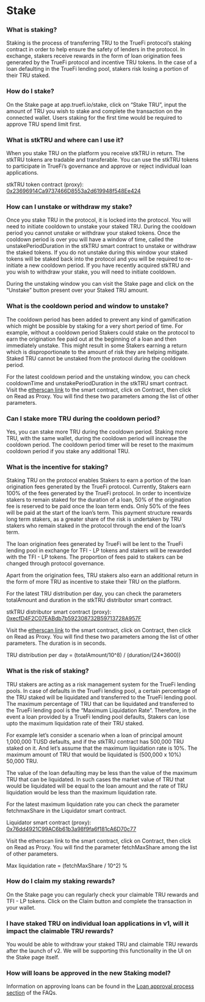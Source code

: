 # Stake

### What is staking?

Staking is the process of transferring TRU to the TrueFi protocol’s staking contract in order to help ensure the safety of lenders in the protocol. In exchange, stakers receive rewards in the form of loan origination fees generated by the TrueFi protocol and incentive TRU tokens. In the case of a loan defaulting in the TrueFi lending pool, stakers risk losing a portion of their TRU staked. 

### How do I stake? 

On the Stake page at app.truefi.io/stake, click on “Stake TRU”, input the amount of TRU you wish to stake and complete the transaction on the connected wallet. Users staking for the first time would be required to approve TRU spend limit first. 

### What is stkTRU and where can I use it?

When you stake TRU on the platform you receive stkTRU in return. The stkTRU tokens are tradable and transferable. You can use the stkTRU tokens to participate in TrueFi’s governance and approve or reject individual loan applications. 

stkTRU token contract \(proxy\): [0x23696914Ca9737466D8553a2d619948f548Ee424](https://etherscan.io/address/0x23696914Ca9737466D8553a2d619948f548Ee424#code)  


### How can I unstake or withdraw my stake?

Once you stake TRU in the protocol, it is locked into the protocol. You will need to initiate cooldown to unstake your staked TRU. During the cooldown period you cannot unstake or withdraw your staked tokens. Once the cooldown period is over you will have a window of time, called the unstakePeriodDuration in the stkTRU smart contract to unstake or withdraw the staked tokens. If you do not unstake during this window your staked tokens will be staked back into the protocol and you will be required to re-initiate a new cooldown period. If you have recently acquired stkTRU and you wish to withdraw your stake, you will need to initiate cooldown. 

During the unstaking window you can visit the Stake page and click on the “Unstake” button present over your Staked TRU amount. 

### What is the cooldown period and window to unstake? 

The cooldown period has been added to prevent any kind of gamification which might be possible by staking for a very short period of time. For example, without a cooldown period Stakers could stake on the protocol to earn the origination fee paid out at the beginning of a loan and then immediately unstake. This might result in some Stakers earning a return which is disproportionate to the amount of risk they are helping mitigate. Staked TRU cannot be unstaked from the protocol during the cooldown period. 

For the latest cooldown period and the unstaking window, you can check cooldownTime and unstakePeriodDuration in the stkTRU smart contract. Visit the [etherscan link](https://etherscan.io/address/0x23696914Ca9737466D8553a2d619948f548Ee424#readProxyContract) to the smart contract, click on Contract, then click on Read as Proxy. You will find these two parameters among the list of other parameters.  

### Can I stake more TRU during the cooldown period? 

Yes, you can stake more TRU during the cooldown period. Staking more TRU, with the same wallet, during the cooldown period will increase the cooldown period. The cooldown period timer will be reset to the maximum cooldown period if you stake any additional TRU.  


### What is the incentive for staking?

Staking TRU on the protocol enables Stakers to earn a portion of the loan origination fees generated by the TrueFi protocol. Currently, Stakers earn 100% of the fees generated by the TrueFi protocol. In order to incentivize stakers to remain staked for the duration of a loan, 50% of the origination fee is reserved to be paid once the loan term ends. Only 50% of the fees will be paid at the start of the loan’s term. This payment structure rewards long term stakers, as a greater share of the risk is undertaken by TRU stakers who remain staked in the protocol through the end of the loan’s term.

The loan origination fees generated by TrueFi will be lent to the TrueFi lending pool in exchange for TFI - LP tokens and stakers will be rewarded with the TFI - LP tokens. The proportion of fees paid to stakers can be changed through protocol governance.  


Apart from the origination fees, TRU stakers also earn an additional return in the form of more TRU as incentive to stake their TRU on the platform.   


For the latest TRU distribution per day, you can check the parameters totalAmount and duration in the stkTRU distributor smart contract. 

stkTRU distributor smart contract \(proxy\): [0xecfD4F2C07EABdb7b592308732B59713728A957F](https://etherscan.io/address/0xecfD4F2C07EABdb7b592308732B59713728A957F#readProxyContract)

Visit the [etherscan link](https://etherscan.io/address/0xecfD4F2C07EABdb7b592308732B59713728A957F#readProxyContract) to the smart contract, click on Contract, then click on Read as Proxy. You will find these two parameters among the list of other parameters. The duration is in seconds. 

TRU distribution per day = \(totalAmount/10^8\) / \(duration/\(24\*3600\)\)

### What is the risk of staking?

TRU stakers are acting as a risk management system for the TrueFi lending pools. In case of defaults in the TrueFi lending pool, a certain percentage of the TRU staked will be liquidated and transferred to the TrueFi lending pool. The maximum percentage of TRU that can be liquidated and transferred to the TrueFi lending pool is the “Maximum Liquidation Rate”. Therefore, in the event a loan provided by a TrueFi lending pool defaults, Stakers can lose upto the maximum liquidation rate of their TRU staked. 

For example let’s consider a scenario when a loan of principal amount 1,000,000 TUSD defaults, and if the stkTRU contract has 500,000 TRU staked on it. And let’s assume that the maximum liquidation rate is 10%. The maximum amount of TRU that would be liquidated is \(500,000 x 10%\) 50,000 TRU. 

The value of the loan defaulting may be less than the value of the maximum TRU that can be liquidated. In such cases the market value of TRU that would be liquidated will be equal to the loan amount and the rate of TRU liquidation would be less than the maximum liquidation rate. 

For the latest maximum liquidation rate you can check the parameter fetchmaxShare in the Liquidator smart contract. 

Liquidator smart contract \(proxy\): [0x76dd4921C99AC6b61b3a98f9fa6f181cA6D70c77](https://etherscan.io/address/0x76dd4921C99AC6b61b3a98f9fa6f181cA6D70c77)

Visit the etherscan link to the smart contract, click on Contract, then click on Read as Proxy. You will find the parameter fetchMaxShare among the list of other parameters. 

Max liquidation rate = \(fetchMaxShare / 10^2\) %

### How do I claim my staking rewards?

On the Stake page you can regularly check your claimable TRU rewards and TFI - LP tokens. Click on the Claim button and complete the transaction in your wallet.

### I have staked TRU on individual loan applications in v1, will it impact the claimable TRU rewards?

You would be able to withdraw your staked TRU and claimable TRU rewards after the launch of v2. We will be supporting this functionality in the UI on the Stake page itself. 

### How will loans be approved in the new Staking model?

Information on approving loans can be found in the [Loan approval process section](loan-approval-process.md) of the FAQs. 

